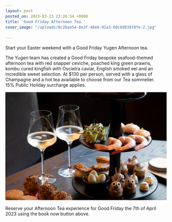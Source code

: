 ```yaml
---
layout: post
posted_on: 2023-03-23 23:26:54 +0000
title: 'Good Friday Afternoon Tea '
cover_image: "/uploads/0c26aa54-8e3f-48e6-91a3-60c8d83978fe-2.jpg"

---
```

Start your Easter weekend with a Good Friday Yugen Afternoon tea. 

The Yugen team has created a Good Friday bespoke seafood-themed afternoon tea with red snapper ceviche, poached king green prawns, kombu cured kingfish with Oscietra caviar, English smoked eel and an incredible sweet selection. At $130 per person, served with a glass of Champagne and a hot tea available to choose from our Tea sommelier.  
15% Public Holiday surcharge applies.

![](/uploads/06acdb1b-37f0-4374-8346-307ccd043418-2.jpg)

Reserve your Afternoon Tea experience for Good Friday the 7th of April 2023 using the book now button above.